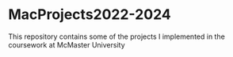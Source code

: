 # MacProjects2022-2024
This repository contains some of the projects I implemented in the coursework at McMaster University
